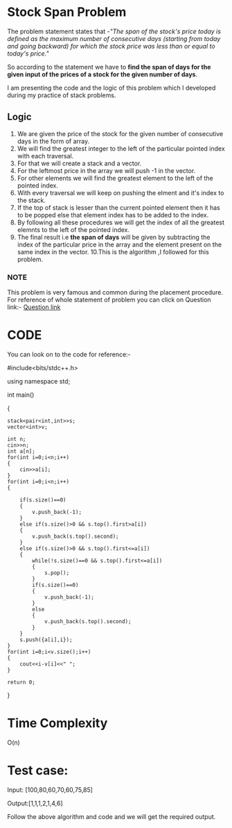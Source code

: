 # Stock Span Problem
The problem statement states that -*"The span of the stock's price today is defined as the maximum number of consecutive days (starting from today and going backward) for which the stock price was less than or equal to today's price."*

So according to the statement we have to **find the span of days for the given input of the prices of a stock for the given number of days**.

I am presenting the code and the logic of this problem which I developed during my practice of stack problems.

## Logic
1. We are given the price of the stock for the given number of consecutive days in the form of array.
2. We will find the greatest integer to the left of the particular pointed index with each traversal.
3. For that we will create a stack and a vector.
4. For the leftmost price in the array we will push -1 in the vector.
5. For other elements we will find the greatest element to the left of the pointed index.
6. With every traversal we will keep on pushing the elment and it's index to the stack.
7. If the top of stack is lesser than the current pointed element then it has to be popped else that element index has to be added to the index.
8. By following all these procedures we will get the index of all the greatest elemnts to the left of the pointed index.
9. The final result i.e **the span of days** will be given by subtracting the index of the particular price in the array and the element present on the same index in the vector.
10.This is the algorithm ,I followed for this problem.

### NOTE
This problem is very famous and common during the placement procedure.
For reference of whole statement of problem you can click on Question link:-
[Question link](https://leetcode.com/problems/online-stock-span/)
#  CODE
You can look on to the code for reference:-

#include<bits/stdc++.h>

using namespace std;

int main()

{


    stack<pair<int,int>>s;
    vector<int>v;

    int n;
    cin>>n;
    int a[n];
    for(int i=0;i<n;i++)
    {
        cin>>a[i];
    }
    for(int i=0;i<n;i++)
    {

        if(s.size()==0)
        {
            v.push_back(-1);
        }
        else if(s.size()>0 && s.top().first>a[i])
        {
            v.push_back(s.top().second);
        }
        else if(s.size()>0 && s.top().first<=a[i])
        {
            while(!s.size()==0 && s.top().first<=a[i])
            {
                s.pop();
            }
            if(s.size()==0)
            {
                v.push_back(-1);
            }
            else
            {
                v.push_back(s.top().second);
            }
        }
        s.push({a[i],i});
    }
    for(int i=0;i<v.size();i++)
    {
        cout<<i-v[i]<<" ";
    }

    return 0;
}
# Time Complexity

 O(n)

# Test case:

Input: [100,80,60,70,60,75,85]

Output:[1,1,1,2,1,4,6]

Follow the above algorithm and code and we will get the required output.
